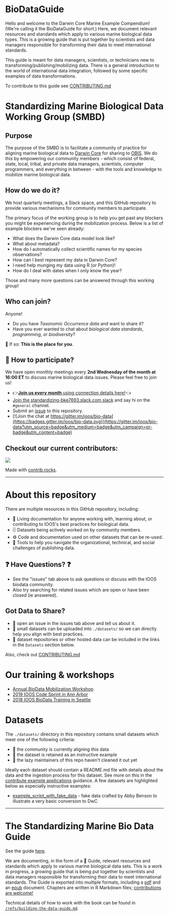 # BioDataGuide

Hello and welcome to the Darwin Core Marine Example Compendium! (We're calling it the BioDataGuide for short.) Here, we document relevant resources and standards 
which apply to various marine biological data types. This is a growing guide that is put together by scientists and 
data managers responsible for transforming their data to meet international standards.

This guide is meant for  data managers, scientists, or technicians new to transforming/publishing/mobilizing data. 
There is a general introduction to the world of international data integration, followed by some specific examples of 
data transformations.

To contribute to this guide see [CONTRIBUTING.md](CONTRIBUTING.md)

# Standardizing Marine Biological Data Working Group (SMBD)

## Purpose
The purpose of the SMBD is to facilitate a community of practice for aligning marine biological data to [Darwin Core](https://dwc.tdwg.org/) 
for sharing to [OBIS](https://obis.org/). We do this by empowering our community members - which consist of federal, state, 
local, tribal, and private data managers, scientists, computer programmers, and everything in between - with the tools 
and knowledge to mobilize marine biological data.

## How do we do it?
We host quarterly meetings, a Slack space, and this GitHub repository to provide various mechanisms for community members
to participate. 

The primary focus of the working group is to help you get past any blockers you might be experiencing during the 
mobilization process. Below is a list of example blockers we've seen already:

* What does the Darwin Core data model look like?
* What about metadata?
* How do I automatically collect scientific names for my species observations?
* How can I best represent my data in Darwin Core?
* I need help munging my data using R (or Python)!
* How do I deal with dates when I only know the year?

Those and many more questions can be answered through this working group!

## Who can join?
Anyone!

* Do you have *Taxonomic Occurrence data* and want to share it?
* Have you ever wanted to chat about *biological data standards*, *programming*, or *biodiversity*?

👋 If so: **This is the place for you**.

## 📆 How to participate?
We have open monthly meetings every **2nd Wednesday of the month at 16:00 ET** to discuss marine biological data issues. 
Please feel free to join us!

* 👉[**Join us every month** using connection details here!](https://docs.google.com/document/d/1JfXHFXhP0rB8juAK3-KvOtqtwDofPwewoAB_ZyFwSwY/edit#bookmark=id.1ksv4uv)👈
* [Join the standardizing-bke7693.slack.com slack](https://join.slack.com/t/standardizing-bke7693/shared_invite/zt-2rlgfmdlc-ptX4G24eGE9lLo2k~rO58g) and say hi on the `#general` channel.
* Submit an [issue](https://github.com/ioos/bio_data_guide/issues) to this repository.
* [![Join the chat at https://gitter.im/ioos/bio-data](https://badges.gitter.im/ioos/bio-data.svg)](https://gitter.im/ioos/bio-data?utm_source=badge&utm_medium=badge&utm_campaign=pr-badge&utm_content=badge)

## Checkout our current contributors:

<a href="https://github.com/ioos/bio_data_guide/graphs/contributors">
  <img src="https://contrib.rocks/image?repo=ioos/bio_data_guide" />
</a>

Made with [contrib.rocks](https://contrib.rocks).

-----------------------------------------------------------
# About this repository

There are multiple resources in this GitHub repository, including:

* :notebook: Living documentation for anyone working with, learning about, or contributing to IOOS's best practices for biological data.
* 🗄️ Datasets being actively worked on by community members.
* ♻️ Code and documentation used on other datasets that can be re-used.
* 🧰 Tools to help you navigate the organizational, technical, and social challenges of publishing data.


## :question: Have Questions? :question:
* See the "issues" tab above to ask questions or discuss with the IOOS biodata community.
* Also try searching for related issues which are open or have been closed (ie answered).

## Got Data to Share?
* :speech_balloon: open an issue in the issues tab above and tell us about it.
* :floppy_disk: small datasets can be uploaded into `./datasets/` so we can directly help you align with best practices.
* :link: dataset repositories or other hosted data can be included in the links in the `Datasets` section below.

Also, check out [CONTRIBUTING.md](CONTRIBUTING.md)

# Our training & workshops
* [Annual BioData Mobilization Workshop](https://ioos.github.io/bio_mobilization_workshop/)
* [2019 IOOS Code Sprint in Ann Arbor](https://github.com/marinebon/bio_data_scripts_ioos_workshop_2019)
* [2018 IOOS BioData Training in Seattle](https://ioos.github.io/BioData-Training-Workshop)

# Datasets
The `./datasets/` directory in this repository contains small datasets which meet one of the following criteria:
* :construction_worker: the community is currently aligning this data
* :notebook: the dataset is retained as an instructive example
* :speak_no_evil: the lazy maintainers of this repo haven't cleaned it out yet 

Ideally each dataset should contain a README.md file with details about the data and the ingestion process for this dataset.
See more on this in the [contribute example applications](CONTRIBUTING.md#contribute-example-applications) guidance. A few datasets are highlighted below as especially instructive examples:

* [example_script_with_fake_data](https://github.com/ioos/bio_data_guide/tree/main/datasets/example_script_with_fake_data) - fake data crafted by Abby Benson to illustrate a very basic conversion to DwC

------------------------------------------------------

# The Standardizing Marine Bio Data Guide

See the guide [here](https://ioos.github.io/bio_data_guide/intro.html).

We are documenting, in the form of a :notebook: Guide, relevant resources and standards which apply to various marine biological data sets. 
This is a work in progress, a growing guide that is being put together by scientists and data managers responsible for transforming their data to meet international standards. 
The Guide is exported into multiple formats, including a [pdf](https://github.com/ioos/bio_data_guide/raw/gh-pages/darwin-core-guide.pdf) and an [epub](https://github.com/ioos/bio_data_guide/raw/gh-pages/darwin-core-guide.epub) document. 
Chapters are written in R Markdown files; [contributions are welcome!](https://github.com/ioos/bio_data_guide/blob/main/CONTRIBUTING.md)

Technical details of how to work with the book can be found in [`/refs/building-the-data-guide.md`](https://github.com/ioos/bio_data_guide/blob/main/refs/building-the-guide.md).

<!--

--------------------------------------------------------------------------

# Historical

This repo started at the 2019 IOOS code sprint.
Original documents from the sprint are retained on a fork of this repo in [marinebon/bio_data_scripts_ioos_workshop_2019](https://github.com/marinebon/bio_data_scripts_ioos_workshop_2019).


# more links:

* [marinebon.org](https://marinebon.org/)
* [more links from IOOS Code Sprint discussions(gdoc)](https://docs.google.com/document/d/1MWLYBMG5apFwUYuD9ZaKFNCkqT7i3NBjgwK7bGdtEd8/edit#bookmark=id.v03uousdt0h6)

-->
